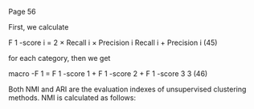 Page 56

First, we calculate

F 1 -score i = 2 × Recall i × Precision i Recall i + Precision i (45)

for each category, then we get

macro -F 1 = F 1 -score 1 + F 1 -score 2 + F 1 -score 3 3 (46)

Both NMI and ARI are the evaluation indexes of unsupervised clustering methods. NMI is calculated as follows: